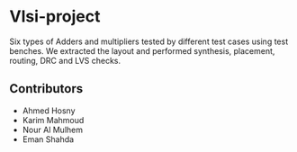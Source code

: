 # Vlsi-project
Six types of Adders and multipliers tested by different test cases using test benches.
We extracted the layout and performed synthesis, placement, routing, DRC and LVS checks. 

## Contributors
- Ahmed Hosny
- Karim Mahmoud
- Nour Al Mulhem
- Eman Shahda
